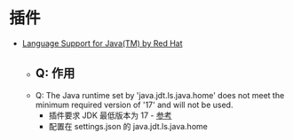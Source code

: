 # 插件

- [Language Support for Java(TM) by Red Hat](https://marketplace.visualstudio.com/items?itemName=redhat.java)
	- Q: 作用
		- 
	- Q: The Java runtime set by 'java.jdt.ls.java.home' does not meet the minimum required version of '17' and will not be used.
		- 插件要求 JDK 最低版本为 17 - [参考](https://marketplace.visualstudio.com/items?itemName=redhat.java#quick-start)
		- 配置在 settings.json 的 java.jdt.ls.java.home